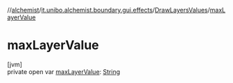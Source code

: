 //[alchemist](../../../index.md)/[it.unibo.alchemist.boundary.gui.effects](../index.md)/[DrawLayersValues](index.md)/[maxLayerValue](max-layer-value.md)

# maxLayerValue

[jvm]\
private open var [maxLayerValue](max-layer-value.md): [String](https://docs.oracle.com/javase/8/docs/api/java/lang/String.html)
